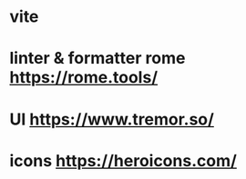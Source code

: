 # vite
# linter & formatter rome https://rome.tools/
# UI https://www.tremor.so/
# icons https://heroicons.com/